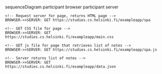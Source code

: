 sequenceDiagram
	participant browser
	participant server

	<!-- Request server for page, returns HTML page -->
	BROWSER->>SERVER: GET https://studies.cs.helsinki.fi/exampleapp/spa

	<!-- GET CSS file for page -->
	BROWSER->>SERVER: GET https://studies.cs.helsinki.fi/exampleapp/main.css

	<!-- GET js file for page that retrieves list of notes -->
	BROWSER->>SERVER: GET https://studies.cs.helsinki.fi/exampleapp/spa.js

	<!-- Server returns list of notes -->
	BROWSER->>SERVER: GET https://studies.cs.helsinki.fi/exampleapp/data.json